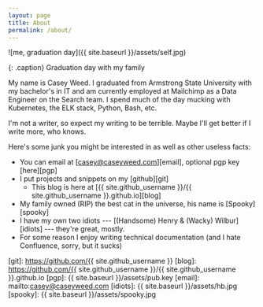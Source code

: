 ```yaml
---
layout: page
title: About
permalink: /about/
---
```


![me, graduation day]({{ site.baseurl }}/assets/self.jpg)

{: .caption}
Graduation day with my family

My name is Casey Weed. I graduated from Armstrong State University with my bachelor's in IT and am currently employed at Mailchimp as a Data Engineer on the Search team. I spend much of the day mucking with Kubernetes, the ELK stack, Python, Bash, etc.

I'm not a writer, so expect my writing to be terrible. Maybe I'll get better if I write more, who knows.

Here's some junk you might be interested in as well as other useless facts:

* You can email at [casey@caseyweed.com][email], optional pgp key [here][pgp]
* I put projects and snippets on my [github][git]
    * This blog is here at [{{ site.github_username }}/{{ site.github_username }}.github.io][blog]
* My family owned (RIP) the best cat in the universe, his name is [Spooky][spooky]
* I have my own two idiots --- [(Handsome) Henry & (Wacky) Wilbur][idiots] --- they're great, mostly.
* For some reason I enjoy writing technical documentation (and I hate Confluence, sorry, but it sucks)

[git]: https://github.com/{{ site.github_username }}
[blog]: https://github.com/{{ site.github_username }}/{{ site.github_username }}.github.io
[pgp]: {{ site.baseurl }}/assets/pub.key
[email]: mailto:casey@caseyweed.com
[idiots]: {{ site.baseurl }}/assets/hb.jpg
[spooky]: {{ site.baseurl }}/assets/spooky.jpg
